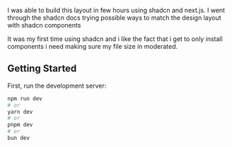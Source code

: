 I was able to build this layout in few hours using shadcn and next.js. I went through the shadcn docs trying possible ways to match the design layout with shadcn components

It was my first time using shadcn and i like the fact that i get to only install components i need making sure my file size in moderated. 
## Getting Started

First, run the development server:

```bash
npm run dev
# or
yarn dev
# or
pnpm dev
# or
bun dev
```